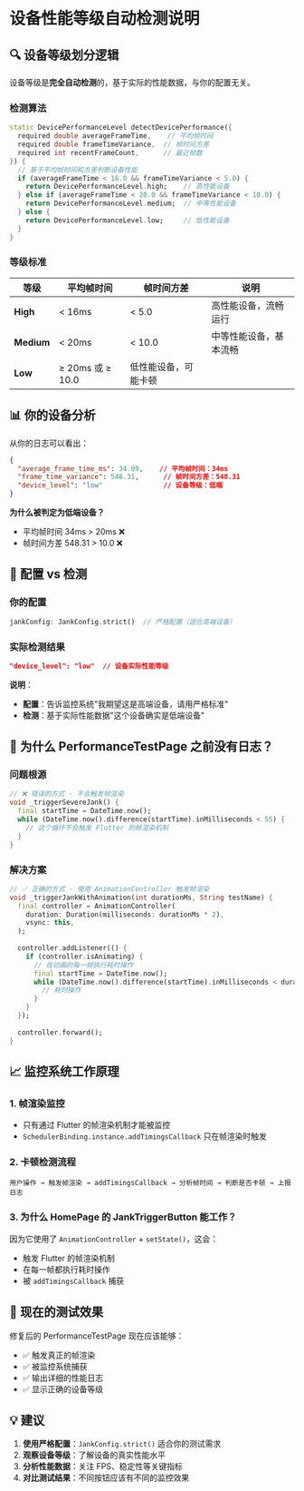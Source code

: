 # 设备性能等级自动检测说明

## 🔍 设备等级划分逻辑

设备等级是**完全自动检测**的，基于实际的性能数据，与你的配置无关。

### 检测算法
```dart
static DevicePerformanceLevel detectDevicePerformance({
  required double averageFrameTime,    // 平均帧时间
  required double frameTimeVariance,  // 帧时间方差
  required int recentFrameCount,      // 最近帧数
}) {
  // 基于平均帧时间和方差判断设备性能
  if (averageFrameTime < 16.0 && frameTimeVariance < 5.0) {
    return DevicePerformanceLevel.high;    // 高性能设备
  } else if (averageFrameTime < 20.0 && frameTimeVariance < 10.0) {
    return DevicePerformanceLevel.medium;  // 中等性能设备
  } else {
    return DevicePerformanceLevel.low;     // 低性能设备
  }
}
```

### 等级标准

| 等级 | 平均帧时间 | 帧时间方差 | 说明 |
|------|------------|------------|------|
| **High** | < 16ms | < 5.0 | 高性能设备，流畅运行 |
| **Medium** | < 20ms | < 10.0 | 中等性能设备，基本流畅 |
| **Low** | ≥ 20ms 或 ≥ 10.0 | 低性能设备，可能卡顿 |

## 📊 你的设备分析

从你的日志可以看出：
```json
{
  "average_frame_time_ms": 34.09,    // 平均帧时间：34ms
  "frame_time_variance": 548.31,      // 帧时间方差：548.31
  "device_level": "low"               // 设备等级：低端
}
```

**为什么被判定为低端设备？**
- 平均帧时间 34ms > 20ms ❌
- 帧时间方差 548.31 > 10.0 ❌

## 🎯 配置 vs 检测

### 你的配置
```dart
jankConfig: JankConfig.strict()  // 严格配置（适合高端设备）
```

### 实际检测结果
```json
"device_level": "low"  // 设备实际性能等级
```

**说明**：
- **配置**：告诉监控系统"我期望这是高端设备，请用严格标准"
- **检测**：基于实际性能数据"这个设备确实是低端设备"

## 🔧 为什么 PerformanceTestPage 之前没有日志？

### 问题根源
```dart
// ❌ 错误的方式 - 不会触发帧渲染
void _triggerSevereJank() {
  final startTime = DateTime.now();
  while (DateTime.now().difference(startTime).inMilliseconds < 55) {
    // 这个循环不会触发 Flutter 的帧渲染机制
  }
}
```

### 解决方案
```dart
// ✅ 正确的方式 - 使用 AnimationController 触发帧渲染
void _triggerJankWithAnimation(int durationMs, String testName) {
  final controller = AnimationController(
    duration: Duration(milliseconds: durationMs * 2),
    vsync: this,
  );
  
  controller.addListener(() {
    if (controller.isAnimating) {
      // 在动画的每一帧执行耗时操作
      final startTime = DateTime.now();
      while (DateTime.now().difference(startTime).inMilliseconds < durationMs) {
        // 耗时操作
      }
    }
  });
  
  controller.forward();
}
```

## 📈 监控系统工作原理

### 1. 帧渲染监控
- 只有通过 Flutter 的帧渲染机制才能被监控
- `SchedulerBinding.instance.addTimingsCallback` 只在帧渲染时触发

### 2. 卡顿检测流程
```
用户操作 → 触发帧渲染 → addTimingsCallback → 分析帧时间 → 判断是否卡顿 → 上报日志
```

### 3. 为什么 HomePage 的 JankTriggerButton 能工作？
因为它使用了 `AnimationController` + `setState()`，这会：
- 触发 Flutter 的帧渲染机制
- 在每一帧都执行耗时操作
- 被 `addTimingsCallback` 捕获

## 🚀 现在的测试效果

修复后的 PerformanceTestPage 现在应该能够：
- ✅ 触发真正的帧渲染
- ✅ 被监控系统捕获
- ✅ 输出详细的性能日志
- ✅ 显示正确的设备等级

## 💡 建议

1. **使用严格配置**：`JankConfig.strict()` 适合你的测试需求
2. **观察设备等级**：了解设备的真实性能水平
3. **分析性能数据**：关注 FPS、稳定性等关键指标
4. **对比测试结果**：不同按钮应该有不同的监控效果

